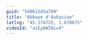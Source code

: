 ```yaml
---
guid: "540615dda709"
title: "Abbaye d'Aubazine"
latlng: "45.174725, 1.670075"
videoId: "aiEy6WINix4" 
---
```

